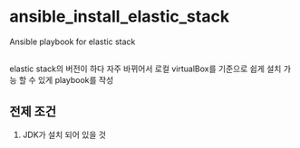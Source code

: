 # ansible_install_elastic_stack
Ansible playbook for elastic stack

##
elastic stack의 버전이 하다 자주 바뀌어서 로컬 virtualBox를 기준으로 쉽게 설치 가능 할 수 있게 playbook를 작성
## 전제 조건
1. JDK가 설치 되어 있을 것
